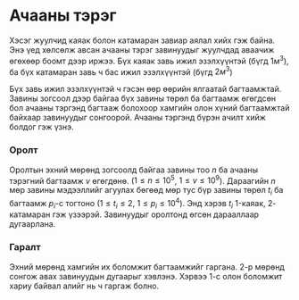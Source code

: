 Ачааны тэрэг
============

Хэсэг жуулчид каяак болон катамаран завиар аялал хийх гэж байна. Энэ үед хөлсөлж
авсан ачааны тэрэг завинуудыг жуулчдад аваачиж өгөхөөр боомт дээр иржээ. Бүх
каяак завь ижил эзэлхүүнтэй (бүгд $1 м^3$), ба бүх катамаран завь ч бас ижил
эзэлхүүнтэй (бүгд $2 м^3$)

Бүх завь ижил эзэлхүүнтэй ч гэсэн өөр өөрийн ялгаатай багтаамжтай. Завины
зогсоол дээр байгаа бүх завины төрөл ба багтаамж өгөгдсөн бол ачааны тэргэнд
багтааж болохоор хамгийн олон хүний багтаамжтай байхаар завинуудыг сонгоорой.
Ачааны тэргэнд бүрэн ачилт хийж болдог гэж үзнэ.

### Оролт
Оролтын эхний мөрөнд зогсоолд байгаа завины тоо $n$ ба ачааны тэрэгний багтаамж
$v$ өгөгдөнө. ($1 ≤ n ≤ 10^5$, $1 ≤ v ≤ 10^9$). Дараагийн $n$ мөр завины
мэдээллийг агуулах бөгөөд мөр тус бүр завины төрөл $t_i$ ба багтаамж $p_i$-с
тогтоно ($1 ≤ t_i ≤ 2$, $1 ≤ p_i ≤ 10^4$). Энд хэрэв $t_i$ $1$-каяак,
$2$-катамаран гэж үзээрэй. Завинуудыг оролтонд өгсөн дарааллаар дугаарлана.

### Гаралт
Эхний мөрөнд хамгийн их боломжит багтаамжийг гаргана. 2-р мөрөнд сонгож авах
завинуудын дугаарыг хэвлэнэ. Хэрвээ 1-с олон боломжит хариу байвал алийг нь ч
гаргаж болно.
